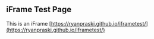 ## iFrame Test Page

<script>alert("hi ryan");</script>

This is an iFrame  [https://ryanpraski.github.io/iframetest/](https://ryanpraski.github.io/iframetest/)

